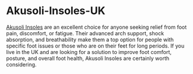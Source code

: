 # Akusoli-Insoles-UK

[Akusoli Insoles](https://community.ragnarevival.com/index.php?/topic/13889-akusoli-reviews-are-they-the-key-to-comfort-and-pain-relief/) are an excellent choice for anyone seeking relief from foot pain, discomfort, or fatigue. Their advanced arch support, shock absorption, and breathability make them a top option for people with specific foot issues or those who are on their feet for long periods. If you live in the UK and are looking for a solution to improve foot comfort, posture, and overall foot health, Akusoli Insoles are certainly worth considering.

